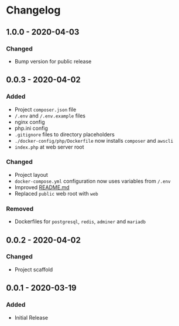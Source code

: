 # Changelog

## 1.0.0 - 2020-04-03

### Changed

- Bump version for public release

## 0.0.3 - 2020-04-02

### Added

- Project `composer.json` file
- `/.env` and `/.env.example` files
- nginx config
- php.ini config
- `.gitignore` files to directory placeholders
- `./docker-config/php/Dockerfile` now installs `composer` and `awscli`
- `index.php` at web server root 

### Changed

- Project layout
- `docker-compose.yml` configuration now uses variables from `/.env` 
- Improved [README.md](./README.md)
- Replaced `public` web root with `web`

### Removed

- Dockerfiles for  `postgresql`, `redis`, `adminer` and `mariadb`

## 0.0.2 - 2020-04-02

### Changed

- Project scaffold

## 0.0.1 - 2020-03-19
### Added

- Initial Release